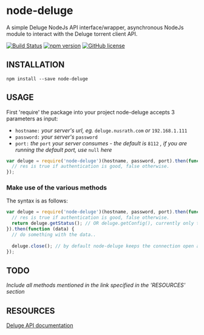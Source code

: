 # node-deluge
A simple Deluge NodeJs API interface/wrapper, asynchronous NodeJs module to interact with the Deluge torrent client API.

[![Build Status](https://travis-ci.org/Nusrath/node-deluge.svg?branch=master)](https://travis-ci.org/Nusrath/node-deluge) [![npm version](https://badge.fury.io/js/node-deluge.svg)](https://badge.fury.io/js/node-deluge)
[![GitHub license](https://img.shields.io/badge/license-MIT-blue.svg)](https://raw.githubusercontent.com/Nusrath/node-deluge/master/LICENSE)

## INSTALLATION
```
npm install --save node-deluge
```

## USAGE

First 'require' the package into your project
node-deluge accepts 3 parameters as input:

- `hostname:` _your server's url, eg._ `deluge.nusrath.com` _or_ `192.168.1.111`
- `password:` _your server's_ `password`
- `port:` _the_ `port` _your server consumes - the default is_ `8112` _, if you are running the default port, use_ `null` _here_

```javascript
var deluge = require('node-deluge')(hostname, password, port).then(function (res) {
  // res is true if authentication is good, false otherwise.
});
```

### Make use of the various methods
The syntax is as follows: 
```javascript
var deluge = require('node-deluge')(hostname, password, port).then(function (res) {
  // res is true if authentication is good, false otherwise.
  return deluge.getStatus(); // OR deluge.getConfig(), currently only two methods available
}).then(function (data) {
  // do something with the data..
  
  deluge.close(); // by default node-deluge keeps the connection open and so programs won't terminate without this
});
```


## TODO
_Include all methods mentioned in the link specified in the 'RESOURCES' section_

## RESOURCES
[Deluge API documentation](http://dev.deluge-torrent.org/wiki/Development/WebUi/Json)
